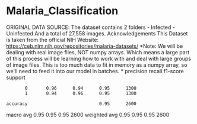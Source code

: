 # Malaria_Classification
ORIGINAL DATA SOURCE:  The dataset contains 2 folders - Infected - Uninfected  And a total of 27,558 images.  Acknowledgements This Dataset is taken from the official NIH Website: https://ceb.nlm.nih.gov/repositories/malaria-datasets/  *Note: We will be dealing with real image files, NOT numpy arrays. Which means a large part of this process will be learning how to work with and deal with large groups of image files. This is too much data to fit in memory as a numpy array, so we'll need to feed it into our model in batches. *
              precision    recall  f1-score   support

           0       0.96      0.94      0.95      1300
           1       0.94      0.96      0.95      1300

    accuracy                           0.95      2600
   macro avg       0.95      0.95      0.95      2600
weighted avg       0.95      0.95      0.95      2600
